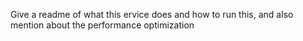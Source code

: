 Give a readme of what this ervice does and how to run this, and also mention about the performance optimization
